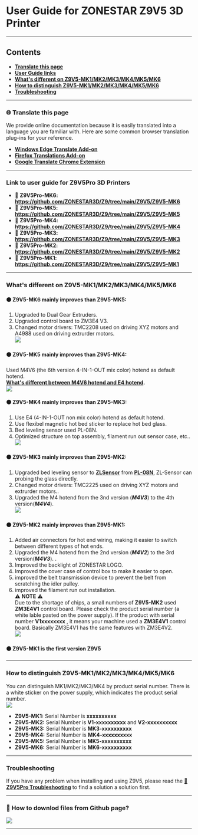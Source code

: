 # User Guide for ZONESTAR Z9V5 3D Printer 

-----
## Contents
- **[Translate this page](#translate-this-page)**
- **[User Guide links](#link-to-user-guide-for-z9v5pro-3d-printers)**
- **[What's different on Z9V5-MK1/MK2/MK3/MK4/MK5/MK6](#whats-different-on-z9v5-mk1mk2mk3mk4mk5mk6)**
- **[How to distinguish Z9V5-MK1/MK2/MK3/MK4/MK5/MK6](#how-to-distinguish-z9v5-mk1mk2mk3mk4mk5mk6)**
- **[Troubleshooting](#troubleshooting)**

-----
### :globe_with_meridians: Translate this page
We provide online documentation because it is easily translated into a language you are familiar with. Here are some common browser translation plug-ins for your reference.
- [**Windows Edge Translate Add-on**](https://microsoftedge.microsoft.com/addons/detail/edge-translate/bfdogplmndidlpjfhoijckpakkdjkkil?hl=en-US)    
- [**Firefox Translations Add-on**](https://support.mozilla.org/en-US/kb/firefox-translations-add-on?redirectslug=firefox-translations&redirectlocale=en-US)
- [**Google Translate Chrome Extension**](https://chrome.google.com/webstore/detail/google-translate/aapbdbdomjkkjkaonfhkkikfgjllcleb)

-----
### Link to user guide for Z9V5Pro 3D Printers 
- :file_folder: **Z9V5Pro-MK6: https://github.com/ZONESTAR3D/Z9/tree/main/Z9V5/Z9V5-MK6**    
- :file_folder: **Z9V5Pro-MK5: https://github.com/ZONESTAR3D/Z9/tree/main/Z9V5/Z9V5-MK5**    
- :file_folder: **Z9V5Pro-MK4: https://github.com/ZONESTAR3D/Z9/tree/main/Z9V5/Z9V5-MK4**    
- :file_folder: **Z9V5Pro-MK3: https://github.com/ZONESTAR3D/Z9/tree/main/Z9V5/Z9V5-MK3**    
- :file_folder: **Z9V5Pro-MK2: https://github.com/ZONESTAR3D/Z9/tree/main/Z9V5/Z9V5-MK2**    
- :file_folder: **Z9V5Pro-MK1: https://github.com/ZONESTAR3D/Z9/tree/main/Z9V5/Z9V5-MK1**    

-----
### What's different on Z9V5-MK1/MK2/MK3/MK4/MK5/MK6
#### :black_circle: Z9V5-MK6 mainly improves than Z9V5-MK5:       
1. Upgraded to Dual Gear Extruders.
2. Upgraded control board to ZM3E4 V3.     
3. Changed motor drivers: TMC2208 used on driving XYZ motors and A4988 used on driving extrurder motors.     
![](./MK6.jpg)

#### :black_circle: Z9V5-MK5 mainly improves than Z9V5-MK4:     
Used M4V6 (the 6th version 4-IN-1-OUT mix color) hotend as default hotend.   
**[What's different between M4V6 hotend and E4 hotend][FAQ_M4E4].**     
![](./MK5.jpg)

#### :black_circle: Z9V5-MK4 mainly improves than Z9V5-MK3:  
1. Use E4 (4-IN-1-OUT non mix color) hotend as default hotend.
2. Use flexibel magnetic hot bed sticker to replace hot bed glass.
3. Bed leveling sensor used PL-08N.
4. Optimized structure on top assembly, filament run out sensor case, etc..    
![](./MK4.jpg)

#### :black_circle: Z9V5-MK3 mainly improves than Z9V5-MK2:
1. Upgraded bed leveling sensor to [**ZLSensor**](https://aliexpress.com/item/1005002865311470.html) from [**PL-08N**](https://www.aliexpress.com/item/2255800409994958.html), ZL-Sensor can probing the glass directly.  
2. Changed motor drivers: TMC2225 used on driving XYZ motors and extrurder motors..     
3. Upgraded the M4 hotend from the 3nd version (***M4V3***) to the 4th version(***M4V4***).      
![](./MK3.jpg)

#### :black_circle: Z9V5-MK2 mainly improves than Z9V5-MK1:    
1. Added air connectors for hot end wiring, making it easier to switch between different types of hot ends.
2. Upgraded the M4 hotend from the 2nd version (***M4V2***) to the 3rd version(***M4V3***). .  
3. Improved the backlight of ZONESTAR LOGO.  
4. Improved the cover case of control box to make it easier to open.  
5. improved the belt transmission device to prevent the belt from scratching the idler pulley.  
6. improved the filament run out installation.    
:warning: **NOTE** :warning:   
Due to the shortage of chips, a small numbers of **Z9V5-MK2** used **ZM3E4V1** control board. Please check the product serial number (a white lable pasted on the power supply). If the product with serial number **V1xxxxxxxx** , it means your machine used a **ZM3E4V1** control board. Basically ZM3E4V1 has the same features with ZM3E4V2.        
![](./MK2.jpg)

#### :black_circle: Z9V5-MK1 is the first version Z9V5    


-----
### How to distinguish Z9V5-MK1/MK2/MK3/MK4/MK5/MK6
You can distinguish MK1/MK2/MK3/MK4 by product serial number. There is a white sticker on the power supply, which indicates the product serial number.  
![](Z9V5_SN.jpg)
- **Z9V5-MK1:** Serial Number is **xxxxxxxxxx**   
- **Z9V5-MK2:** Serial Number is **V1-xxxxxxxxxx** and **V2-xxxxxxxxxx**    
- **Z9V5-MK3:** Serial Number is **MK3-xxxxxxxxxx**  
- **Z9V5-MK4:** Serial Number is **MK4-xxxxxxxxxx**  
- **Z9V5-MK5:** Serial Number is **MK5-xxxxxxxxxx**  
- **Z9V5-MK6:** Serial Number is **MK6-xxxxxxxxxx**  

-----
### Troubleshooting
If you have any problem when installing and using Z9V5, please read the [**:book: Z9V5Pro Troubleshooting**][Troubleshooting] to find a solution a solution first.

-----
### :memo: How to downlod files from Github page?
![](download.gif)   



-----
[FAQ_M4E4]: https://github.com/ZONESTAR3D/Upgrade-kit-guide/blob/main/HOTEND/FAQ_M4E4.md#whats-different-between-e4-and-m4-hotend
[Troubleshooting]: https://github.com/ZONESTAR3D/Z9/tree/main/Z9V5/Z9V5_FAQ




